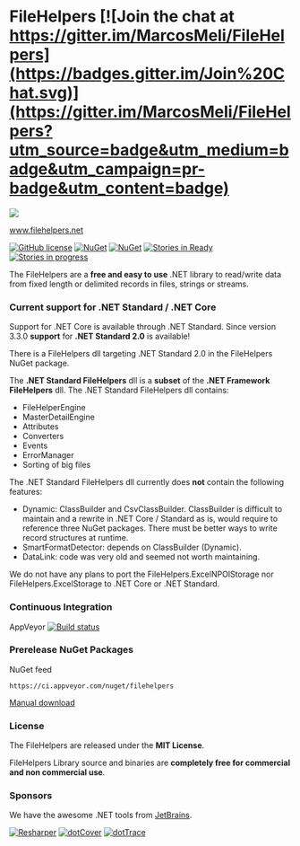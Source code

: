 # FileHelpers [![Join the chat at https://gitter.im/MarcosMeli/FileHelpers](https://badges.gitter.im/Join%20Chat.svg)](https://gitter.im/MarcosMeli/FileHelpers?utm_source=badge&utm_medium=badge&utm_campaign=pr-badge&utm_content=badge)

<a href="https://www.filehelpers.net"><img src="http://www.filehelpers.net/images/homepage.jpg"  /></a>

www.filehelpers.net

[![GitHub license](https://img.shields.io/github/license/MarcosMeli/FileHelpers.svg)](https://github.com/MarcosMeli/FileHelpers#license)
[![NuGet](https://img.shields.io/nuget/vpre/FileHelpers.svg)](https://www.nuget.org/packages/FileHelpers/) [![NuGet](https://img.shields.io/nuget/dt/FileHelpers.svg)](https://www.nuget.org/packages/FileHelpers/)
[![Stories in Ready](https://badge.waffle.io/MarcosMeli/FileHelpers.png?label=ready&title=Issues+Ready)](https://waffle.io/MarcosMeli/FileHelpers)
[![Stories in progress](https://badge.waffle.io/MarcosMeli/FileHelpers.png?label=in%20progress&title=Issues+In%20Progress)](https://waffle.io/MarcosMeli/FileHelpers)

  The FileHelpers are a **free and easy to use** .NET library to read/write data from fixed length or delimited records in files, strings or streams.

### Current support for .NET Standard / .NET Core

Support for .NET Core is available through .NET Standard.
Since version 3.3.0 **support** for **.NET Standard 2.0** is available!

There is a FileHelpers dll targeting .NET Standard 2.0 in the FileHelpers NuGet package.

The **.NET Standard FileHelpers** dll is a **subset** of the **.NET Framework FileHelpers** dll.
The .NET Standard FileHelpers dll contains:
* FileHelperEngine
* MasterDetailEngine
* Attributes
* Converters
* Events
* ErrorManager
* Sorting of big files

The .NET Standard FileHelpers dll currently does **not** contain the following features:
* Dynamic: ClassBuilder and CsvClassBuilder. ClassBuilder is difficult to maintain and a rewrite in
  .NET Core / Standard as is, would require to reference three NuGet packages. There must be better
  ways to write record structures at runtime.
* SmartFormatDetector: depends on ClassBuilder (Dynamic).
* DataLink: code was very old and seemed not worth maintaining.

We do not have any plans to port the FileHelpers.ExcelNPOIStorage nor FileHelpers.ExcelStorage to .NET Core or .NET Standard.

### Continuous Integration

AppVeyor [![Build status](https://ci.appveyor.com/api/projects/status/pi6ipa7wd4vqws35/branch/master?svg=true)](https://ci.appveyor.com/project/MarcosMeli/filehelpers/branch/master)

### Prerelease NuGet Packages

NuGet feed

    https://ci.appveyor.com/nuget/filehelpers

[Manual download](https://ci.appveyor.com/project/marcosmeli/filehelpers/build/artifacts)

### License

 The FileHelpers are released under the **MIT License**.

 FileHelpers Library source and binaries are **completely free for commercial and non commercial use**.

### Sponsors

 We have the awesome .NET tools from [JetBrains](http://www.jetbrains.com/).

[![Resharper](https://www.filehelpers.net/images/tools_resharper.gif)](http://www.jetbrains.com/resharper/)
[![dotCover](https://www.filehelpers.net//images/tools_dotcover.gif)](http://www.jetbrains.com/dotcover/)
[![dotTrace](https://www.filehelpers.net//images/tools_dottrace.gif)](http://www.jetbrains.com/dottrace/)
